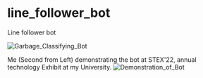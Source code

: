 # line_follower_bot
Line follower bot

![Garbage_Classifying_Bot](https://user-images.githubusercontent.com/76748505/194532682-078ccc6a-8b73-4dcb-8e10-b11cbfd06ba3.JPG)

Me (Second from Left) demonstrating the bot at STEX'22, annual technology Exhibit at my University.
![Demonstration_of_Bot](https://user-images.githubusercontent.com/76748505/194536346-63116d81-4446-4606-a2a1-fb636123d5cd.jpg)
